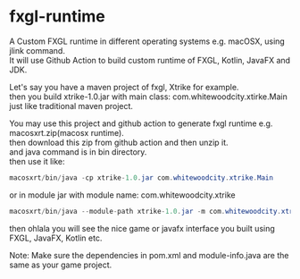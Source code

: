 # fxgl-runtime
A Custom FXGL runtime in different operating systems e.g. macOSX, using jlink command.  
It will use Github Action to build custom runtime of FXGL, Kotlin, JavaFX and JDK.  
   
Let's say you have a maven project of fxgl, Xtrike for example.   
then you build xtrike-1.0.jar with main class: com.whitewoodcity.xtirke.Main just like traditional maven project.   
   
You may use this project and github action to generate fxgl runtime e.g. macosxrt.zip(macosx runtime).  
then download this zip from github action and then unzip it.  
and java command is in bin directory.   
then use it like:   
```java
macosxrt/bin/java -cp xtrike-1.0.jar com.whitewoodcity.xtrike.Main
```
or in module jar with module name: com.whitewoodcity.xtrike
```java
macosxrt/bin/java --module-path xtrike-1.0.jar -m com.whitewoodcity.xtrike/com.whitewoodcity.xtrike.Main
```
then ohlala you will see the nice game or javafx interface you built using FXGL, JavaFX, Kotlin etc.   
    
Note: Make sure the dependencies in pom.xml and module-info.java are the same as your game project.    

